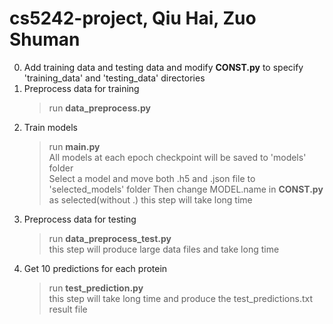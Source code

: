 # cs5242-project, Qiu Hai, Zuo Shuman

0. Add training data and testing data and modify __CONST.py__ to specify 'training_data' and 'testing_data' directories
1. Preprocess data for training
    > run __data_preprocess.py__
2. Train models
    >run __main.py__ <br>
    All models at each epoch checkpoint will be saved to 'models' folder<br>
    Select a model and move both .h5 and .json file to 'selected_models' folder
    Then change MODEL.name in __CONST.py__ as selected(without .)
    this step will take long time 
3. Preprocess data for testing
    >run __data_preprocess_test.py__ <br>
    this step will produce large data files and take long time
4. Get 10 predictions for each protein
    > run __test_prediction.py__ <br>
    this step will take long time and produce the test_predictions.txt result file

